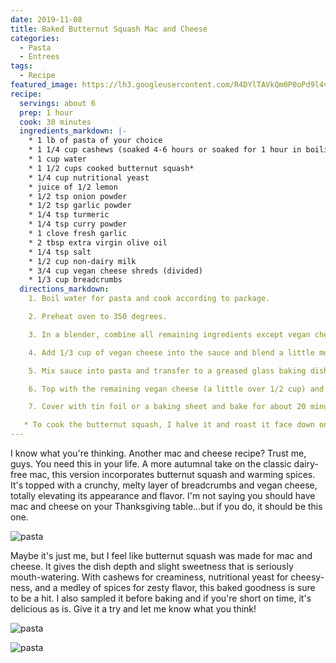 ```yaml
---
date: 2019-11-08
title: Baked Butternut Squash Mac and Cheese
categories:
  - Pasta
  - Entrees
tags:
  - Recipe
featured_image: https://lh3.googleusercontent.com/R4DYlTAVkQm0P0oPd9l4vHK9UQ2tM2SbWWXHJnVzrf4_xRQeJdvodOQOVHIoLoRf6BsgoEALwZCqdiZszSR-ac-0huO5ry2nobUasLXaBZ0lj6N0ocUaWjKpqgdiwBfk_3OaE6H2eLA=w2400 
recipe:
  servings: about 6
  prep: 1 hour
  cook: 30 minutes
  ingredients_markdown: |-
    * 1 lb of pasta of your choice
    * 1 1/4 cup cashews (soaked 4-6 hours or soaked for 1 hour in boiling water)
    * 1 cup water
    * 1 1/2 cups cooked butternut squash*
    * 1/4 cup nutritional yeast
    * juice of 1/2 lemon
    * 1/2 tsp onion powder
    * 1/2 tsp garlic powder
    * 1/4 tsp turmeric
    * 1/4 tsp curry powder
    * 1 clove fresh garlic
    * 2 tbsp extra virgin olive oil
    * 1/4 tsp salt
    * 1/2 cup non-dairy milk  
    * 3/4 cup vegan cheese shreds (divided)
    * 1/3 cup breadcrumbs
  directions_markdown:
    1. Boil water for pasta and cook according to package.

    2. Preheat oven to 350 degrees. 

    3. In a blender, combine all remaining ingredients except vegan cheese and breadcrumbs. Blend until smooth.

    4. Add 1/3 cup of vegan cheese into the sauce and blend a little more, not completely.

    5. Mix sauce into pasta and transfer to a greased glass baking dish (8x10" works well)

    6. Top with the remaining vegan cheese (a little over 1/2 cup) and breadcrumbs (I recommend breadcrumbs on top because they brown nicely, while the vegan cheese does not).

    7. Cover with tin foil or a baking sheet and bake for about 20 minutes covered. Then remove cover and cook for another 8 to 10 minutes.

   * To cook the butternut squash, I halve it and roast it face down on a parchment-paper line baking sheet at 375 for about 30-45 minutes, depending on size
---
```

I know what you're thinking. Another mac and cheese recipe? Trust me, guys. You need this in your life. A more autumnal take on the classic dairy-free mac, this version incorporates butternut squash and warming spices. It's topped with a crunchy, melty layer of breadcrumbs and vegan cheese, totally elevating its appearance and flavor. I'm not saying you should have mac and cheese on your Thanksgiving table...but if you do, it should be this one.

![pasta](https://lh3.googleusercontent.com/VXl4ZUHX6Xobwb_-KVLQPMEronQQIVZjgetBZ_BRXkNmc1y_sq2MD43m0skwnGqFFetSsttQHTg-_-sNxyFXbT8cSL9SmsAnfGf79Lt1vNXqWWPSo-s0mTFQhaijkQ4Pv1Z7UIpjULw=w2400)

Maybe it's just me, but I feel like butternut squash was made for mac and cheese. It gives the dish depth and slight sweetness that is seriously mouth-watering. With cashews for creaminess, nutritional yeast for cheesy-ness, and a medley of spices for zesty flavor, this baked goodness is sure to be a hit. I also sampled it before baking and if you're short on time, it's delicious as is. Give it a try and let me know what you think!

![pasta](https://lh3.googleusercontent.com/EyQUhbL0MEUyUe49-kMLmP7BSFjsqJoBETVAoX3ukXUyaGEq_D3qtv7V2r3eobOvoZx9WgODaCx64BRzoB_pQDwAXFgNH8o171htIr2PCqN_36woc46YCTTvGVFCpttaNJ0zrrSL6h4=w2400)

![pasta](https://lh3.googleusercontent.com/BVcAWRp_f5x4d_yl-vjNK27XDpD65jFPO6qy5AhNEejLqylGOP3petABVojqKamj8m_Biv1xGwvaMl3G1o-_r7K8a_Y2l3PPHBP0JQ4vVfsBUbVwCo32nR_PhNwMD9ASFPw_bf8aMZw=w2400)